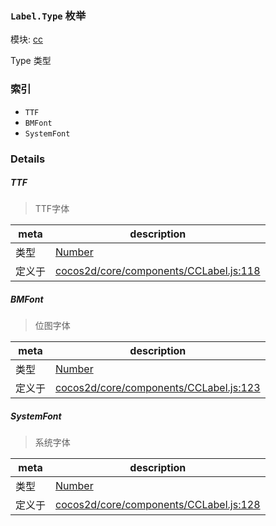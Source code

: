 ### `Label.Type` 枚举



模块: [cc](../modules/cc.md)


Type 类型


### 索引
  - `TTF`
  - `BMFont`
  - `SystemFont`

### Details


##### TTF

> TTF字体

| meta | description |
|------|-------------|
| 类型 | <a href="https://developer.mozilla.org/en/JavaScript/Reference/Global_Objects/Number" class="crosslink external" target="_blank">Number</a> |
| 定义于 | [cocos2d/core/components/CCLabel.js:118](https://github.com/cocos-creator/engine/blob/22ca6465effd8063cb95e509843b8bef3d880759/cocos2d/core/components/CCLabel.js#L118) |



##### BMFont

> 位图字体

| meta | description |
|------|-------------|
| 类型 | <a href="https://developer.mozilla.org/en/JavaScript/Reference/Global_Objects/Number" class="crosslink external" target="_blank">Number</a> |
| 定义于 | [cocos2d/core/components/CCLabel.js:123](https://github.com/cocos-creator/engine/blob/22ca6465effd8063cb95e509843b8bef3d880759/cocos2d/core/components/CCLabel.js#L123) |



##### SystemFont

> 系统字体

| meta | description |
|------|-------------|
| 类型 | <a href="https://developer.mozilla.org/en/JavaScript/Reference/Global_Objects/Number" class="crosslink external" target="_blank">Number</a> |
| 定义于 | [cocos2d/core/components/CCLabel.js:128](https://github.com/cocos-creator/engine/blob/22ca6465effd8063cb95e509843b8bef3d880759/cocos2d/core/components/CCLabel.js#L128) |


